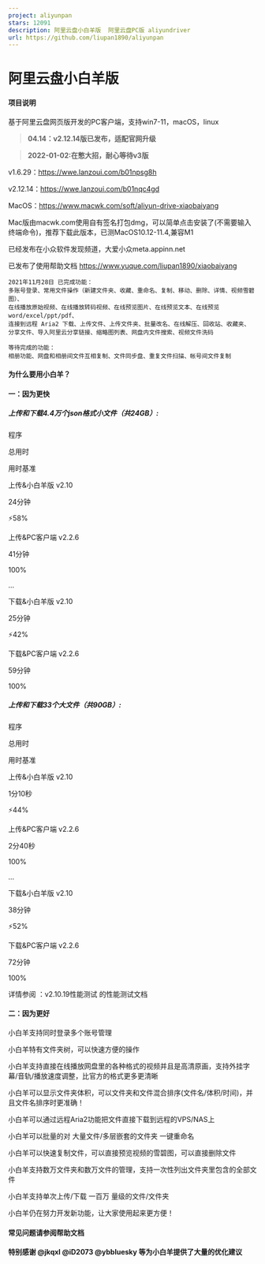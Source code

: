 ```yaml
---
project: aliyunpan
stars: 12091
description: 阿里云盘小白羊版  阿里云盘PC版 aliyundriver
url: https://github.com/liupan1890/aliyunpan
---
```


阿里云盘小白羊版
========

#### 项目说明

基于阿里云盘网页版开发的PC客户端，支持win7-11，macOS，linux

> **04.14：v2.12.14版已发布，适配官网升级**

> **2022-01-02:在憋大招，耐心等待v3版**

  

v1.6.29：https://wwe.lanzoui.com/b01npsg8h

v2.12.14：https://wwe.lanzoui.com/b01nqc4gd

MacOS：https://www.macwk.com/soft/aliyun-drive-xiaobaiyang

Mac版由macwk.com使用自有签名打包dmg，可以简单点击安装了(不需要输入终端命令)，推荐下载此版本，已测MacOS10.12-11.4,兼容M1  

已经发布在小众软件发现频道，大爱小众meta.appinn.net

  

已发布了使用帮助文档 https://www.yuque.com/liupan1890/xiaobaiyang

```
2021年11月28日 已完成功能：
多账号登录、常用文件操作（新建文件夹、收藏、重命名、复制、移动、删除、详情、视频雪碧图）、
在线播放原始视频、在线播放转码视频、在线预览图片、在线预览文本、在线预览 word/excel/ppt/pdf、
连接到远程 Aria2 下载、上传文件、上传文件夹、批量改名、在线解压、回收站、收藏夹、
分享文件、导入阿里云分享链接、缩略图列表、网盘内文件搜索、视频文件洗码

等待完成的功能：
相册功能、网盘和相册间文件互相复制、文件同步盘、重复文件扫描、帐号间文件复制
```

  

#### 为什么要用小白羊？

#### 一：因为更快

##### 上传和下载4.4万个json格式小文件（共24GB）:

程序

总用时

用时基准

上传&小白羊版 v2.10

24分钟

⚡58%

上传&PC客户端 v2.2.6

41分钟

100%

...

下载&小白羊版 v2.10

25分钟

⚡42%

下载&PC客户端 v2.2.6

59分钟

100%

##### 上传和下载33个大文件（共90GB）:

程序

总用时

用时基准

上传&小白羊版 v2.10

1分10秒

⚡44%

上传&PC客户端 v2.2.6

2分40秒

100%

...

下载&小白羊版 v2.10

38分钟

⚡52%

下载&PC客户端 v2.2.6

72分钟

100%

  

详情参阅 ：v2.10.19性能测试 的性能测试文档

#### 二：因为更好

小白羊支持同时登录多个账号管理

小白羊特有文件夹树，可以快速方便的操作

小白羊支持直接在线播放网盘里的各种格式的视频并且是高清原画，支持外挂字幕/音轨/播放速度调整，比官方的格式更多更清晰

小白羊可以显示文件夹体积，可以文件夹和文件混合排序(文件名/体积/时间)，并且文件名排序时更准确！

小白羊可以通过远程Aria2功能把文件直接下载到远程的VPS/NAS上

小白羊可以批量的对 大量文件/多层嵌套的文件夹 一键重命名

小白羊可以快速复制文件，可以直接预览视频的雪碧图，可以直接删除文件

小白羊支持数万文件夹和数万文件的管理，支持一次性列出文件夹里包含的全部文件

小白羊支持单次上传/下载 一百万 量级的文件/文件夹

小白羊仍在努力开发新功能，让大家使用起来更方便！

#### 常见问题请参阅帮助文档

#### 特别感谢 @jkqxl @iD2073 @ybbluesky 等为小白羊提供了大量的优化建议
